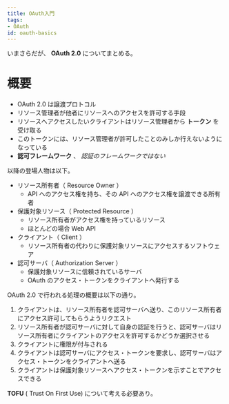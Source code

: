 ```yaml
---
title: OAuth入門
tags:
- OAuth
id: oauth-basics
---
```


いまさらだが、 **OAuth 2.0** についてまとめる。

# 概要

- OAuth 2.0 は譲渡プロトコル
- リソース管理者が他者にリソースへのアクセスを許可する手段
- リソースへアクセスしたいクライアントはリソース管理者から **トークン** を受け取る
- このトークンには、リソース管理者が許可したことのみしか行えないようになっている
- **認可フレームワーク** 、 *認証のフレームワークではない*

以降の登場人物は以下。

- リソース所有者（ Resource Owner ）
    - API へのアクセス権を持ち、その API へのアクセス権を譲渡できる所有者
- 保護対象リソース（ Protected Resource ）
    - リソース所有者がアクセス権を持っているリソース
    - ほとんどの場合 Web API
- クライアント（ Client ）
    - リソース所有者の代わりに保護対象リソースにアクセスするソフトウェア
- 認可サーバ（ Authorization Server ）
    - 保護対象リソースに信頼されているサーバ
    - OAuth のアクセス・トークンをクライアントへ発行する

OAuth 2.0 で行われる処理の概要は以下の通り。

1. クライアントは、リソース所有者を認可サーバへ送り、このリソース所有者にアクセス許可してもらうようリクエスト
2. リソース所有者が認可サーバに対して自身の認証を行うと、認可サーバはリソース所有者にクライアントのアクセスを許可するかどうか選択させる
3. クライアントに権限が付与される
4. クライアントは認可サーバにアクセス・トークンを要求し、認可サーバはアクセス・トークンをクライアントへ送る
5. クライアントは保護対象リソースへアクセス・トークンを示すことでアクセスできる

**TOFU** ( Trust On First Use) について考える必要あり。